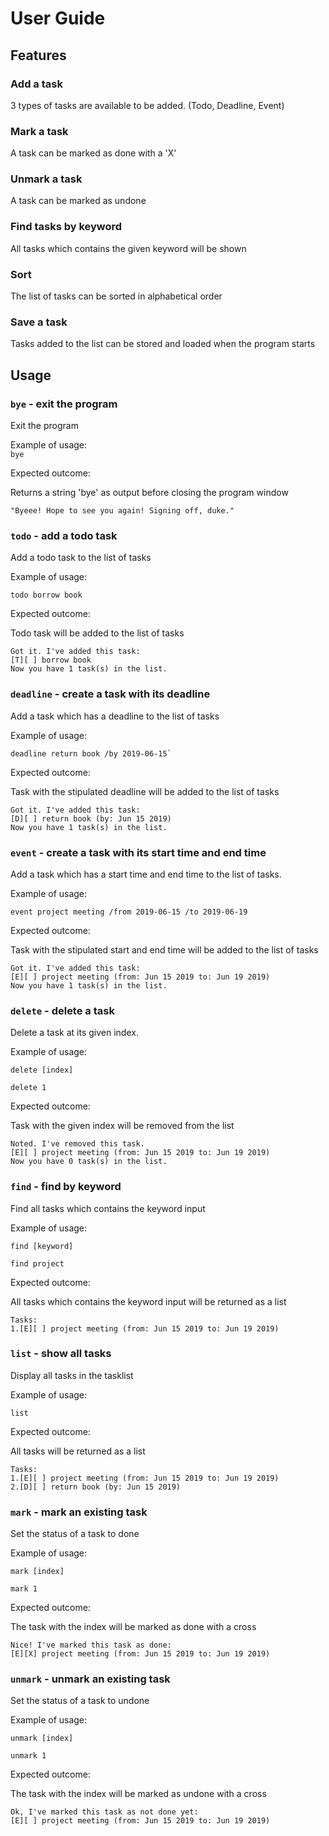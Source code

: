 # User Guide

## Features 

### Add a task

3 types of tasks are available to be added. (Todo, Deadline, Event)

### Mark a task

A task can be marked as done with a 'X'

### Unmark a task

A task can be marked as undone

### Find tasks by keyword
All tasks which contains the given keyword will be shown 

### Sort
The list of tasks can be sorted in alphabetical order

### Save a task
Tasks added to the list can be stored and loaded when the program starts

## Usage

### `bye` - exit the program

Exit the program 

Example of usage:  
`bye`

Expected outcome:

Returns a string 'bye' as output before closing the program window

```
"Byeee! Hope to see you again! Signing off, duke."
```

### `todo` - add a todo task

Add a todo task to the list of tasks

Example of usage: 
```
todo borrow book
```

Expected outcome:

Todo task will be added to the list of tasks

```
Got it. I've added this task: 
[T][ ] borrow book
Now you have 1 task(s) in the list.
```

### `deadline` - create a task with its deadline

Add a task which has a deadline to the list of tasks

Example of usage: 
```
deadline return book /by 2019-06-15`
```

Expected outcome:

Task with the stipulated deadline will be added to the list of tasks

```
Got it. I've added this task: 
[D][ ] return book (by: Jun 15 2019)
Now you have 1 task(s) in the list.
```

### `event` - create a task with its start time and end time 

Add a task which has a start time and end time to the list of tasks.

Example of usage: 
```
event project meeting /from 2019-06-15 /to 2019-06-19
```
Expected outcome:

Task with the stipulated start and end time will be added to the list of tasks

```
Got it. I've added this task: 
[E][ ] project meeting (from: Jun 15 2019 to: Jun 19 2019)
Now you have 1 task(s) in the list. 
```

### `delete` - delete a task 

Delete a task at its given index. 

Example of usage: 
```
delete [index]
```

```
delete 1
```

Expected outcome:

Task with the given index will be removed from the list

```
Noted. I've removed this task. 
[E][ ] project meeting (from: Jun 15 2019 to: Jun 19 2019)
Now you have 0 task(s) in the list.
```

### `find` - find by keyword 

Find all tasks which contains the keyword input 

Example of usage: 
```
find [keyword]
```

```
find project
```

Expected outcome:

All tasks which contains the keyword input will be returned as a list
```
Tasks:
1.[E][ ] project meeting (from: Jun 15 2019 to: Jun 19 2019)
```

### `list` - show all tasks 

Display all tasks in the tasklist 

Example of usage: 
```
list
```

Expected outcome:

All tasks will be returned as a list
```
Tasks:
1.[E][ ] project meeting (from: Jun 15 2019 to: Jun 19 2019)
2.[D][ ] return book (by: Jun 15 2019)
```

### `mark` - mark an existing task

Set the status of a task to done

Example of usage: 
```
mark [index]
```

```
mark 1
```

Expected outcome:

The task with the index will be marked as done with a cross
```
Nice! I've marked this task as done: 
[E][X] project meeting (from: Jun 15 2019 to: Jun 19 2019)
```

### `unmark` - unmark an existing task

Set the status of a task to undone

Example of usage: 
```
unmark [index]
```

```
unmark 1
```

Expected outcome:

The task with the index will be marked as undone with a cross
```
Ok, I've marked this task as not done yet:
[E][ ] project meeting (from: Jun 15 2019 to: Jun 19 2019)
```



